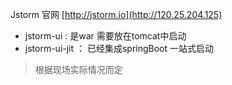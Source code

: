 ﻿
Jstorm 官网 [http://jstorm.io](http://120.25.204.125)


-  jstorm-ui : 是war 需要放在tomcat中启动 
- jstorm-ui-jit ： 已经集成springBoot 一站式启动   

> 根据现场实际情况而定